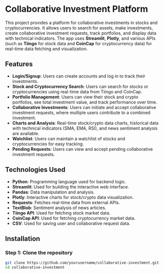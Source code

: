 # Collaborative Investment Platform

This project provides a platform for collaborative investments in stocks and cryptocurrencies. It allows users to search for assets, make investments, create collaborative investment requests, track portfolios, and display data with technical indicators. The app uses **Streamlit**, **Plotly**, and various APIs (such as **Tiingo** for stock data and **CoinCap** for cryptocurrency data) for real-time data fetching and visualization.

## Features

- **Login/Signup**: Users can create accounts and log in to track their investments.
- **Stock and Cryptocurrency Search**: Users can search for stocks or cryptocurrencies using real-time data from Tiingo and CoinCap.
- **Portfolio Management**: Users can view their stock and crypto portfolios, see total investment value, and track performance over time.
- **Collaborative Investments**: Users can initiate and accept collaborative investment requests, where multiple users contribute to a combined investment.
- **Charts and Analysis**: Real-time stock/crypto data charts, historical data with technical indicators (SMA, EMA, RSI), and news sentiment analysis are available.
- **Watchlist**: Users can maintain a watchlist of stocks and cryptocurrencies for easy tracking.
- **Pending Requests**: Users can view and accept pending collaborative investment requests.

## Technologies Used

- **Python**: Programming language used for backend logic.
- **Streamlit**: Used for building the interactive web interface.
- **Pandas**: Data manipulation and analysis.
- **Plotly**: Interactive charts for stock/crypto data visualization.
- **Requests**: Fetches real-time data from external APIs.
- **TextBlob**: Sentiment analysis of news articles.
- **Tiingo API**: Used for fetching stock market data.
- **CoinCap API**: Used for fetching cryptocurrency market data.
- **CSV**: Used for saving user and collaborative request data.

## Installation

### Step 1: Clone the repository

```bash
git clone https://github.com/yourusername/collaborative-investment.git
cd collaborative-investment 
